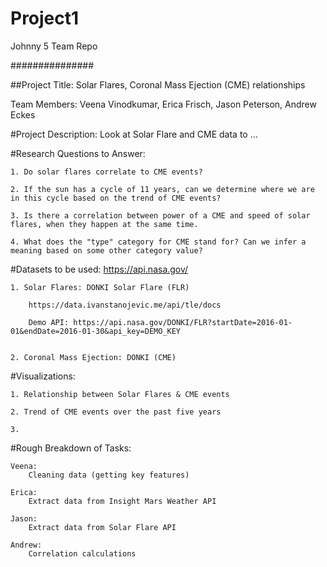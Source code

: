 # Project1
Johnny 5 Team Repo


###############

##Project Title: Solar Flares, Coronal Mass Ejection (CME) relationships

Team Members: Veena Vinodkumar, Erica Frisch, Jason Peterson, Andrew Eckes

#Project Description: Look at Solar Flare and CME data to ...

#Research Questions to Answer:

    1. Do solar flares correlate to CME events?

    2. If the sun has a cycle of 11 years, can we determine where we are in this cycle based on the trend of CME events?

    3. Is there a correlation between power of a CME and speed of solar flares, when they happen at the same time.

    4. What does the "type" category for CME stand for? Can we infer a meaning based on some other category value?

#Datasets to be used: https://api.nasa.gov/

    1. Solar Flares: DONKI Solar Flare (FLR)

        https://data.ivanstanojevic.me/api/tle/docs
    
        Demo API: https://api.nasa.gov/DONKI/FLR?startDate=2016-01-01&endDate=2016-01-30&api_key=DEMO_KEY


    2. Coronal Mass Ejection: DONKI (CME)
        
#Visualizations:

    1. Relationship between Solar Flares & CME events

    2. Trend of CME events over the past five years

    3. 


#Rough Breakdown of Tasks:

    Veena:
        Cleaning data (getting key features)

    Erica:
        Extract data from Insight Mars Weather API

    Jason:
        Extract data from Solar Flare API

    Andrew:
        Correlation calculations
